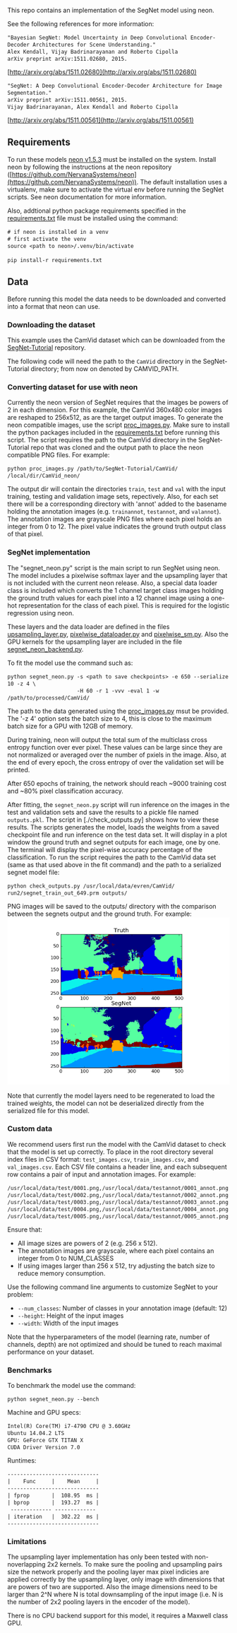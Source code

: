 
This repo contains an implementation of the SegNet model using neon.

See the following references for more information:

```
"Bayesian SegNet: Model Uncertainty in Deep Convolutional Encoder-Decoder Architectures for Scene Understanding."
Alex Kendall, Vijay Badrinarayanan and Roberto Cipolla
arXiv preprint arXiv:1511.02680, 2015.
```
[http://arxiv.org/abs/1511.02680](http://arxiv.org/abs/1511.02680)

```
"SegNet: A Deep Convolutional Encoder-Decoder Architecture for Image Segmentation."
arXiv preprint arXiv:1511.00561, 2015. 
Vijay Badrinarayanan, Alex Kendall and Roberto Cipolla
```
[http://arxiv.org/abs/1511.00561](http://arxiv.org/abs/1511.00561)

## Requirements

To run these models [neon v1.5.3](https://github.com/NervanaSystems/neon/tree/v1.5.3)
must be installed on the system.  Install neon by following the instructions at the
neon repository ([https://github.com/NervanaSystems/neon](https://github.com/NervanaSystems/neon)).
The default installation uses a virtualenv, make sure to activate the virtual
env before running the SegNet scripts.  See neon documentation for more information.


Also, addtional python package requirements specified in the
[requirements.txt](./requirements.txt) file must be installed using the command:
```
# if neon is installed in a venv
# first activate the venv
source <path to neon>/.venv/bin/activate

pip install-r requirements.txt
```

## Data

Before running this model the data needs to be downloaded and converted into a format that
neon can use. 

### Downloading the dataset

This example uses the CamVid dataset which can be downloaded from the 
[SegNet-Tutorial](https://github.com/alexgkendall/SegNet-Tutorial) repository.

The following code will need the path to the `CamVid` directory in the SegNet-Tutorial
directory; from now on denoted by CAMVID_PATH.

### Converting dataset for use with neon

Currently the neon version of SegNet requires that the images be powers of 2 in each
dimension.  For this example, the CamVid 360x480 color images are reshaped to 256x512,
as are the target output images.  To generate the neon compatible images, use the
script [proc_images.py](./proc_images.py).  Make sure to install the python packages
included in the [requirements.txt](./requirements.txt) before running this script.
The script requires the path to the CamVid directory in the SegNet-Tutorial repo that
was cloned and the output path to place the neon compatible PNG files.  For example:

```
python proc_images.py /path/to/SegNet-Tutorial/CamVid/ /local/dir/CamVid_neon/
```

The output dir will contain the directories `train`, `test` and `val` with the input training,
testing and validation image sets, repectively.  Also, for each set there will be a
corresponding directory with 'annot' added to the basename holding the annotation
images (e.g. `trainannot`, `testannot`, and `valannot`).  The annotation images are grayscale 
PNG files where each pixel holds an integer from 0 to 12.  The pixel value indicates the ground 
truth output class of that pixel.

### SegNet implementation

The "segnet_neon.py" script is the main script to run SegNet using neon.
The model includes a pixelwise softmax layer and the upsampling layer
that is not included with the current neon release.  Also, a special data loader
class is included which converts the 1 channel target class images holding
the ground truth values for each pixel into a 12 channel image using a one-hot
representation for the class of each pixel.  This is required for the logistic
regression using neon.

These layers and the data loader are defined in the files
[upsampling_layer.py](./upsampling_layer.py),
[pixelwise_dataloader.py](./pixelwise_dataloader.py)
and [pixelwise_sm.py](./pixelwise_sm.py). Also the GPU kernels for the upsampling
layer are included in the file [segnet_neon_backend.py](./segnet_neon_backend.py).

To fit the model use the command such as:
```
python segnet_neon.py -s <path to save checkpoints> -e 650 --serialize 10 -z 4 \
                      -H 60 -r 1 -vvv -eval 1 -w /path/to/processed/CamVid/
```
The path to the data generated using the [proc_images.py](./proc_images.py) 
msut be provided.  The '-z 4' option sets the batch size to 4, this is close
to the maximum batch size for a GPU with 12GB of memory.

During training, neon will output the total sum of the multiclass cross entropy
function over ever pixel.  These values can be large since they are not normalized
or averaged over the number of pxiels in the image.  Also, at the end of every epoch,
the cross entropy of over the validation set will be printed.

After 650 epochs of training, the network should reach ~9000 training cost and ~80% pixel
classification accuracy.

After fitting, the `segnet_neon.py` script will run inference on the images in the test and 
validation sets and save the results to a pickle file named `outputs.pkl`.  The script in
[./check_outputs.py] shows how to view these results. The scripts generates the model,
loads the weights from a saved checkpoint file and run inference on the test data set.
It will display in a plot window the ground truth and segnet outputs for each image, one
by one.  The terminal will display the pixel-wise accuracy percentage of the classification.
To run the script requires the path to the CamVid data set (same as that used above in the
fit command) and the path to a serialized segnet model file:
```
python check_outputs.py /usr/local/data/evren/CamVid/ run2/segnet_train_out_649.prm outputs/
```
PNG images will be saved to the outputs/ directory with the comparison between the segnets
output and the ground truth.  For example:
![example](./example_output.png)

Note that currently the model layers need to be regenerated to
load the trained weights, the model can not be deserialized directly from the serialized file
for this model.

### Custom data

We recommend users first run the model with the CamVid dataset to check that the model is
set up correctly. To place in the root directory several index files in CSV format:
`test_images.csv`, `train_images.csv`, and `val_images.csv`. Each CSV file contains a 
header line, and each subsequent row contains a pair of input and annotation images. For example:

```
/usr/local/data/test/0001.png,/usr/local/data/testannot/0001_annot.png
/usr/local/data/test/0002.png,/usr/local/data/testannot/0002_annot.png
/usr/local/data/test/0003.png,/usr/local/data/testannot/0003_annot.png
/usr/local/data/test/0004.png,/usr/local/data/testannot/0004_annot.png
/usr/local/data/test/0005.png,/usr/local/data/testannot/0005_annot.png
```

Ensure that:
* All image sizes are powers of 2 (e.g. 256 x 512).
* The annotation images are grayscale, where each pixel contains an integer from 0 to NUM_CLASSES
* If using images larger than 256 x 512, try adjusting the batch size to reduce memory consumption.

Use the following command line arguments to customize SegNet to your problem:
* `--num_classes`: Number of classes in your annotation image (default: 12)
* `--height`: Height of the input images
* `--width`: Width of the input images

Note that the hyperparameters of the model (learning rate, number of channels, depth) are not
optimized and should be tuned to reach maximal performance on your dataset.

### Benchmarks

To benchmark the model use the command:
```
python segnet_neon.py --bench
```

Machine and GPU specs:
```
Intel(R) Core(TM) i7-4790 CPU @ 3.60GHz
Ubuntu 14.04.2 LTS
GPU: GeForce GTX TITAN X
CUDA Driver Version 7.0
```

Runtimes:
```
-----------------------------
|    Func     |    Mean     |
-----------------------------
| fprop       |  108.95  ms |
| bprop       |  193.27  ms |
 ------------- -------------
| iteration   |  302.22  ms |
-----------------------------
```


### Limitations

The upsampling layer implementation has only been tested with non-noverlapping
2x2 kernels. To make sure the pooling and upsampling pairs size the network properly
and the pooling layer max pixel indicies are applied correctly by the upsampling layer,
only image with dimensions that are powers of two are supported.  Also the image
dimensions need to be larger than 2^N where N is total downsampling of the input
image (i.e.  N is the number of 2x2 pooling layers in the encoder of the model).

There is no CPU backend support for this model, it requires a Maxwell class GPU.
